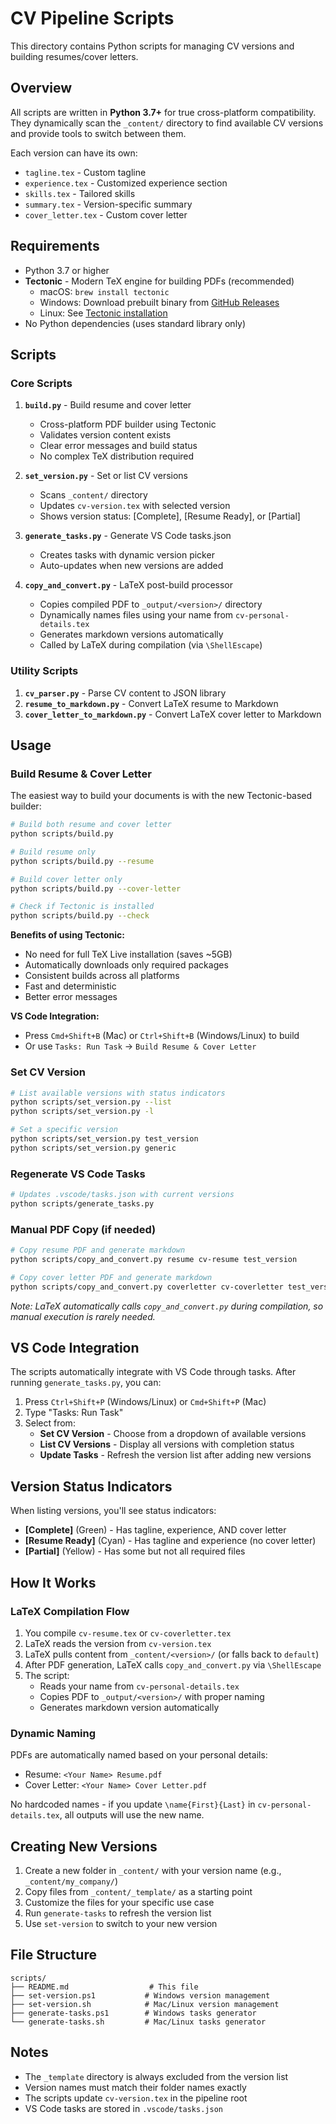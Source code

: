 # CV Pipeline Scripts

This directory contains Python scripts for managing CV versions and building resumes/cover letters.

## Overview

All scripts are written in **Python 3.7+** for true cross-platform compatibility. They dynamically scan the `_content/` directory to find available CV versions and provide tools to switch between them.

Each version can have its own:

- `tagline.tex` - Custom tagline
- `experience.tex` - Customized experience section
- `skills.tex` - Tailored skills
- `summary.tex` - Version-specific summary
- `cover_letter.tex` - Custom cover letter

## Requirements

- Python 3.7 or higher
- **Tectonic** - Modern TeX engine for building PDFs (recommended)
  - macOS: `brew install tectonic`
  - Windows: Download prebuilt binary from [GitHub Releases](https://github.com/tectonic-typesetting/tectonic/releases)
  - Linux: See [Tectonic installation](https://tectonic-typesetting.github.io/install.html)
- No Python dependencies (uses standard library only)

## Scripts

### Core Scripts

1. **`build.py`** - Build resume and cover letter
   - Cross-platform PDF builder using Tectonic
   - Validates version content exists
   - Clear error messages and build status
   - No complex TeX distribution required

2. **`set_version.py`** - Set or list CV versions
   - Scans `_content/` directory
   - Updates `cv-version.tex` with selected version
   - Shows version status: [Complete], [Resume Ready], or [Partial]

3. **`generate_tasks.py`** - Generate VS Code tasks.json
   - Creates tasks with dynamic version picker
   - Auto-updates when new versions are added

4. **`copy_and_convert.py`** - LaTeX post-build processor
   - Copies compiled PDF to `_output/<version>/` directory
   - Dynamically names files using your name from `cv-personal-details.tex`
   - Generates markdown versions automatically
   - Called by LaTeX during compilation (via `\ShellEscape`)

### Utility Scripts

1. **`cv_parser.py`** - Parse CV content to JSON library
2. **`resume_to_markdown.py`** - Convert LaTeX resume to Markdown
3. **`cover_letter_to_markdown.py`** - Convert LaTeX cover letter to Markdown

## Usage

### Build Resume & Cover Letter

The easiest way to build your documents is with the new Tectonic-based builder:

```bash
# Build both resume and cover letter
python scripts/build.py

# Build resume only
python scripts/build.py --resume

# Build cover letter only
python scripts/build.py --cover-letter

# Check if Tectonic is installed
python scripts/build.py --check
```

**Benefits of using Tectonic:**

- No need for full TeX Live installation (saves ~5GB)
- Automatically downloads only required packages
- Consistent builds across all platforms
- Fast and deterministic
- Better error messages

**VS Code Integration:**

- Press `Cmd+Shift+B` (Mac) or `Ctrl+Shift+B` (Windows/Linux) to build
- Or use `Tasks: Run Task` → `Build Resume & Cover Letter`

### Set CV Version

```bash
# List available versions with status indicators
python scripts/set_version.py --list
python scripts/set_version.py -l

# Set a specific version
python scripts/set_version.py test_version
python scripts/set_version.py generic
```

### Regenerate VS Code Tasks

```bash
# Updates .vscode/tasks.json with current versions
python scripts/generate_tasks.py
```

### Manual PDF Copy (if needed)

```bash
# Copy resume PDF and generate markdown
python scripts/copy_and_convert.py resume cv-resume test_version

# Copy cover letter PDF and generate markdown
python scripts/copy_and_convert.py coverletter cv-coverletter test_version
```

*Note: LaTeX automatically calls `copy_and_convert.py` during compilation, so manual execution is rarely needed.*

## VS Code Integration

The scripts automatically integrate with VS Code through tasks. After running `generate_tasks.py`, you can:

1. Press `Ctrl+Shift+P` (Windows/Linux) or `Cmd+Shift+P` (Mac)
2. Type "Tasks: Run Task"
3. Select from:
   - **Set CV Version** - Choose from a dropdown of available versions
   - **List CV Versions** - Display all versions with completion status
   - **Update Tasks** - Refresh the version list after adding new versions

## Version Status Indicators

When listing versions, you'll see status indicators:

- **[Complete]** (Green) - Has tagline, experience, AND cover letter
- **[Resume Ready]** (Cyan) - Has tagline and experience (no cover letter)
- **[Partial]** (Yellow) - Has some but not all required files

## How It Works

### LaTeX Compilation Flow

1. You compile `cv-resume.tex` or `cv-coverletter.tex`
2. LaTeX reads the version from `cv-version.tex`
3. LaTeX pulls content from `_content/<version>/` (or falls back to `default`)
4. After PDF generation, LaTeX calls `copy_and_convert.py` via `\ShellEscape`
5. The script:
   - Reads your name from `cv-personal-details.tex`
   - Copies PDF to `_output/<version>/` with proper naming
   - Generates markdown version automatically

### Dynamic Naming

PDFs are automatically named based on your personal details:

- Resume: `<Your Name> Resume.pdf`
- Cover Letter: `<Your Name> Cover Letter.pdf`

No hardcoded names - if you update `\name{First}{Last}` in `cv-personal-details.tex`, all outputs will use the new name.

## Creating New Versions

1. Create a new folder in `_content/` with your version name (e.g., `_content/my_company/`)
2. Copy files from `_content/_template/` as a starting point
3. Customize the files for your specific use case
4. Run `generate-tasks` to refresh the version list
5. Use `set-version` to switch to your new version

## File Structure

```text
scripts/
├── README.md                  # This file
├── set-version.ps1           # Windows version management
├── set-version.sh            # Mac/Linux version management
├── generate-tasks.ps1        # Windows tasks generator
└── generate-tasks.sh         # Mac/Linux tasks generator
```

## Notes

- The `_template` directory is always excluded from the version list
- Version names must match their folder names exactly
- The scripts update `cv-version.tex` in the pipeline root
- VS Code tasks are stored in `.vscode/tasks.json`
